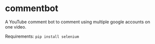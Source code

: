 # commentbot
A YouTube comment bot to comment using multiple google accounts on one video.


Requirements:
`pip install selenium`

